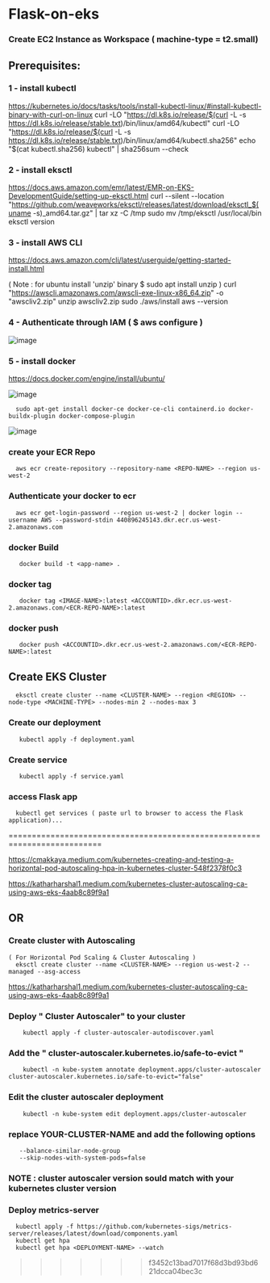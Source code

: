 # Flask-on-eks
### Create EC2 Instance as Workspace ( machine-type = t2.small)
## Prerequisites:
### 1 - install kubectl

  https://kubernetes.io/docs/tasks/tools/install-kubectl-linux/#install-kubectl-binary-with-curl-on-linux
    curl -LO "https://dl.k8s.io/release/$(curl -L -s https://dl.k8s.io/release/stable.txt)/bin/linux/amd64/kubectl"
    curl -LO "https://dl.k8s.io/release/$(curl -L -s https://dl.k8s.io/release/stable.txt)/bin/linux/amd64/kubectl.sha256"
    echo "$(cat kubectl.sha256)  kubectl" | sha256sum --check

### 2 - install eksctl

  https://docs.aws.amazon.com/emr/latest/EMR-on-EKS-DevelopmentGuide/setting-up-eksctl.html
    curl --silent --location "https://github.com/weaveworks/eksctl/releases/latest/download/eksctl_$(uname -s)_amd64.tar.gz" | tar xz -C /tmp
    sudo mv /tmp/eksctl /usr/local/bin
    eksctl version
### 3 - install AWS CLI

  https://docs.aws.amazon.com/cli/latest/userguide/getting-started-install.html

( Note : for ubuntu install 'unzip' binary  $ sudo apt install unzip )
    curl "https://awscli.amazonaws.com/awscli-exe-linux-x86_64.zip" -o "awscliv2.zip"
    unzip awscliv2.zip
    sudo ./aws/install
    aws --version
### 4 - Authenticate through IAM ( $ aws configure )
![image](https://github.com/sayyed-123/Flask-on-eks/assets/166358159/e818224f-5137-4395-b274-4d15e921570d)

### 5 - install docker

  https://docs.docker.com/engine/install/ubuntu/

![image](https://github.com/sayyed-123/Flask-on-eks/assets/166358159/a2d642e5-657c-4aeb-8882-ff8b7ca0e59b)

      sudo apt-get install docker-ce docker-ce-cli containerd.io docker-buildx-plugin docker-compose-plugin

![image](https://github.com/sayyed-123/Flask-on-eks/assets/166358159/33315c77-a1bb-4336-89f2-99f87cd47332)


### create your ECR Repo
      aws ecr create-repository --repository-name <REPO-NAME> --region us-west-2
### Authenticate your docker to ecr
      aws ecr get-login-password --region us-west-2 | docker login --username AWS --password-stdin 440896245143.dkr.ecr.us-west-2.amazonaws.com
### docker Build
       docker build -t <app-name> .
### docker tag
       docker tag <IMAGE-NAME>:latest <ACCOUNTID>.dkr.ecr.us-west-2.amazonaws.com/<ECR-REPO-NAME>:latest
### docker push
       docker push <ACCOUNTID>.dkr.ecr.us-west-2.amazonaws.com/<ECR-REPO-NAME>:latest
## Create EKS Cluster
      eksctl create cluster --name <CLUSTER-NAME> --region <REGION> --node-type <MACHINE-TYPE> --nodes-min 2 --nodes-max 3
### Create our deployment
       kubectl apply -f deployment.yaml
### Create service
       kubectl apply -f service.yaml
### access Flask app
      kubectl get services ( paste url to browser to access the Flask application)...

==========================================================================

https://cmakkaya.medium.com/kubernetes-creating-and-testing-a-horizontal-pod-autoscaling-hpa-in-kubernetes-cluster-548f2378f0c3

https://katharharshal1.medium.com/kubernetes-cluster-autoscaling-ca-using-aws-eks-4aab8c89f9a1
## OR
### Create cluster with Autoscaling
    ( For Horizontal Pod Scaling & Cluster Autoscaling )
      eksctl create cluster --name <CLUSTER-NAME> --region us-west-2 --managed --asg-access 
https://katharharshal1.medium.com/kubernetes-cluster-autoscaling-ca-using-aws-eks-4aab8c89f9a1
### Deploy " Cluster Autoscaler" to your cluster
        kubectl apply -f cluster-autoscaler-autodiscover.yaml
### Add the " cluster-autoscaler.kubernetes.io/safe-to-evict "
        kubectl -n kube-system annotate deployment.apps/cluster-autoscaler cluster-autoscaler.kubernetes.io/safe-to-evict="false"
### Edit the cluster autoscaler deployment 
        kubectl -n kube-system edit deployment.apps/cluster-autoscaler
### replace YOUR-CLUSTER-NAME  and  add the following options
       --balance-similar-node-group
       --skip-nodes-with-system-pods=false
### NOTE : cluster autoscaler version sould match with your kubernetes cluster version    
### Deploy metrics-server
      kubectl apply -f https://github.com/kubernetes-sigs/metrics-server/releases/latest/download/components.yaml
      kubectl get hpa
      kubectl get hpa <DEPLOYMENT-NAME> --watch

>>>>>>> f3452c13bad7017f68d3bd93bd621dcca04bec3c



